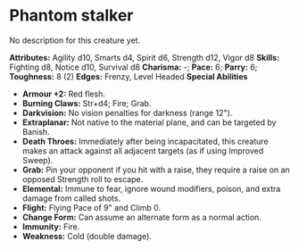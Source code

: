# Phantom stalker

No description for this creature yet.

**Attributes:** Agility d10, Smarts d4, Spirit d6, Strength d12, Vigor
d8
**Skills:** Fighting d8, Notice d10, Survival d8
**Charisma:** -; **Pace:** 6; **Parry:** 6; **Toughness:** 8 (2)
**Edges:** Frenzy, Level Headed
**Special Abilities**

- **Armour +2:** Red flesh.
- **Burning Claws:** Str+d4; Fire; Grab.
- **Darkvision:** No vision penalties for darkness (range 12").
- **Extraplanar:** Not native to the material plane, and can be targeted
by Banish.
- **Death Throes:** Immediately after being incapacitated, this creature
makes an attack against all adjacent targets (as if using Improved
Sweep).
- **Grab:** Pin your opponent if you hit with a raise, they require a
raise on an opposed Strength roll to escape.
- **Elemental:** Immune to fear, ignore wound modifiers, poison, and
extra damage from called shots.
- **Flight:** Flying Pace of 9" and Climb 0.
- **Change Form:** Can assume an alternate form as a normal action.
- **Immunity:** Fire.
- **Weakness:** Cold (double damage).
